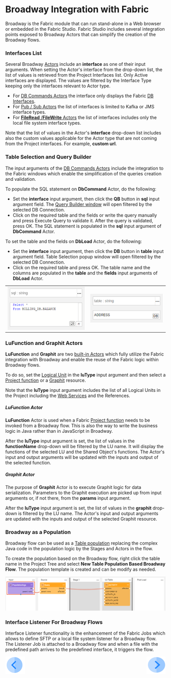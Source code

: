 # Broadway Integration with Fabric

Broadway is the Fabric module that can run stand-alone in a Web browser or embedded in the Fabric Studio. Fabric Studio includes several integration points exposed to Broadway Actors that can simplify the creation of the Broadway flows.

### Interfaces List

Several Broadway [Actors](03_broadway_actor.md) include an **interface** as one of their input arguments. When setting the Actor's interface from the drop-down list, the list of values is retrieved from the Project Interfaces list. Only Active interfaces are displayed. The values are filtered by the Interface Type keeping only the interfaces relevant to Actor type.

* For [DB Commands Actors](actors/05_db_actors.md) the interface only displays the Fabric [DB Interfaces](/articles/05_DB_interfaces/03_DB_interfaces_overview.md).
* For [Pub / Sub Actors](actors/04_queue_actors.md) the list of interfaces is limited to Kafka or JMS interface types. 
* For [**FileRead** /**FileWrite** Actors](actors/02_stream_actors.md) the list of interfaces includes only the local file system interface types. 

Note that the list of values in the Actor's **interface** drop-down list includes also the custom values applicable for the Actor type that are not coming from the Project interfaces. For example, **custom url**. 

### Table Selection and Query Builder

The input arguments of the [DB Commands Actors](actors/05_db_actors.md) include the integration to the Fabric windows which enable the simplification of the queries creation and validation. 

To populate the SQL statement on **DbCommand** Actor, do the following:

* Set the **interface** input argument, then click the **QB** button in **sql** input argument field.  The [Query Builder window](/articles/11_query_builder/02_query_builder_window.md) will open filtered by the selected DB Connection.
* Click on the required table and the fields or write the query manually and press Execute Query to validate it. After the query is validated, press OK. The SQL statement is populated in the **sql** input argument of **DbCommand** Actor.

To set the table and the fields on **DbLoad** Actor, do the following:

* Set the **interface** input argument, then click the **DB** button in **table** input argument field.  Table Selection popup window will open filtered by the selected DB Connection.
* Click on the required table and press OK. The table name and the columns are populated in the **table** and the **fields** input arguments of **DbLoad** Actor.

<table>
<tbody>
<tr>
<td valign="center" ><img src="images/99_07_SQL.PNG" alt="SQL" /></td>
<td valign="center" ><img src="images/99_07_DB.PNG" alt="DB" /></td>
</td>
</tr>
</tbody>
</table>

### LuFunction and Graphit Actors

**LuFunction** and **Graphit** are two [built-in Actors](../04_built_in_actor_types.md) which fully utilize the Fabric integration with Broadway and enable the reuse of the Fabric logic within Broadway flows. 

To do so, set the [Logical Unit](/articles/03_logical_units/01_LU_overview.md) in the **luType** input argument and then select a [Project function](/articles/07_table_population/08_project_functions.md) or a [Graphit](/articles/15_web_services_and_graphit/17_Graphit/01_graphit_overview.md) resource. 

Note that the **luType** input argument includes the list of all Logical Units in the Project including the [Web Services](/articles/15_web_services_and_graphit/01_web_services_overview.md) and the References.

##### LuFunction Actor

**LuFunction** Actor is used when a Fabric [Project function](/articles/07_table_population/08_project_functions.md) needs to be invoked from a Broadway flow. This is also the way to write the business logic in Java rather than in JavaScript in Broadway. 

After the **luType** input argument is set, the list of values in the **functionName** drop-down will be filtered by the LU name. It will display the functions of the selected LU and the Shared Object's functions. The Actor's input and output arguments will be updated with the inputs and output of the selected function.

##### Graphit Actor

The purpose of **Graphit** Actor is to execute Graphit logic for data serialization. Parameters to the Graphit execution are picked up from input arguments or, if not there, from the **params** input argument.

After the **luType** input argument is set, the list of values in the **graphit** drop-down is filtered by the LU name. The Actor's input and output arguments are updated with the inputs and output of the selected Graphit resource.

### Broadway as a Population

Broadway flow can be used as a [Table population](/articles/07_table_population/01_table_population_overview.md) replacing the complex Java code in the population logic by the Stages and Actors in the flow. 

To create the population based on the Broadway flow, right click the table name in the Project Tree and select **New Table Population Based Broadway Flow**. The population template is created and can be modify as needed.

![image](images/99_07_POPULATION.PNG)



### Interface Listener For Broadway Flows

Interface Listener functionality is the enhancement of the Fabric Jobs which allows to define SFTP or a local file system listener for a Broadway flow. The Listener Job is attached to a Broadway flow and when a file with the predefined path arrives to the predefined interface, it triggers the flow.


[![Previous](/articles/images/Previous.png)](06_export_actor.md)[<img align="right" width="60" height="54" src="/articles/images/Next.png">](17_tutorial_and_flow_examples.md)
